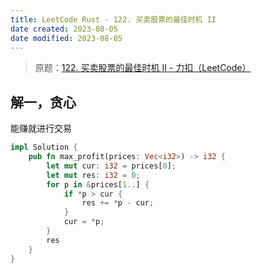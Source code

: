 ```yaml
---
title: LeetCode Rust - 122. 买卖股票的最佳时机 II
date created: 2023-08-05
date modified: 2023-08-05
---
```


> 原题：[122. 买卖股票的最佳时机 II - 力扣（LeetCode）](https://leetcode.cn/problems/best-time-to-buy-and-sell-stock-ii/)

## 解一，贪心

能赚就进行交易

```rust
impl Solution {
    pub fn max_profit(prices: Vec<i32>) -> i32 {
        let mut cur: i32 = prices[0];
        let mut res: i32 = 0;
        for p in &prices[1..] {
            if *p > cur {
                res += *p - cur;
            }
            cur = *p;
        }
        res
    }
}
```